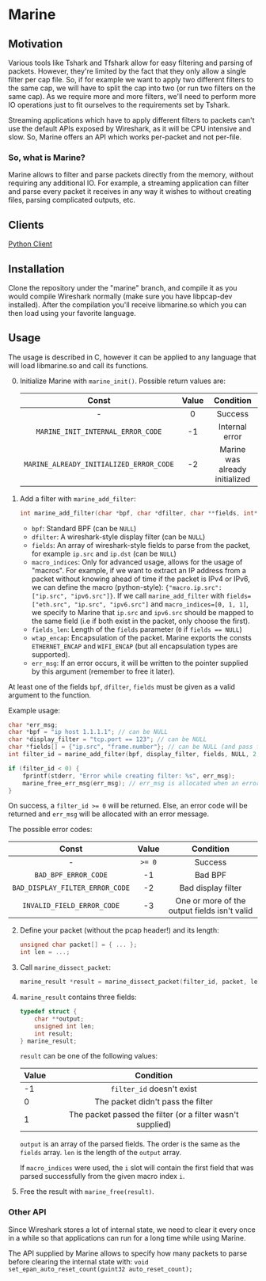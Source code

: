 # Marine

## Motivation
Various tools like Tshark and Tfshark allow for easy filtering and parsing of packets.
However, they're limited by the fact that they only allow a single filter per cap file. So, if for example we want to apply two different filters to the same cap, we will have to split the cap into two (or run two filters on the same cap).
As we require more and more filters, we'll need to perform more IO operations just to fit ourselves to the requirements set by Tshark.

Streaming applications which have to apply different filters to packets can't use the default APIs exposed by Wireshark, as it will be CPU intensive and slow.
So, Marine offers an API which works per-packet and not per-file.

### So, what is Marine?
Marine allows to filter and parse packets directly from the memory, without requiring any additional IO.
For example, a streaming application can filter and parse every packet it receives in any way it wishes to without creating files, parsing complicated outputs, etc.

## Clients
[Python Client](https://github.com/tomlegkov/marine-python)

## Installation
Clone the repository under the "marine" branch, and compile it as you would compile Wireshark normally (make sure you have libpcap-dev installed). 
After the compilation you'll receive libmarine.so which you can then load using your favorite language. 

## Usage
The usage is described in C, however it can be applied to any language that will load libmarine.so and call its functions.

0. Initialize Marine with `marine_init()`. Possible return values are:
   
    | Const         | Value         | Condition     |
    |:-------------:|:-------------: |:-------------:|
    | - | 0 | Success |
    |`MARINE_INIT_INTERNAL_ERROR_CODE` | -1 | Internal error |
    |`MARINE_ALREADY_INITIALIZED_ERROR_CODE`| -2 | Marine was already initialized |


1. 
    Add a filter with `marine_add_filter`:
    ```c
    int marine_add_filter(char *bpf, char *dfilter, char **fields, int* macro_indices, unsigned int fields_len, int wtap_encap, char **err_msg);
   ```
    * `bpf`: Standard BPF (can be `NULL`)
    * `dfilter`: A wireshark-style display filter (can be `NULL`)
    * `fields`: An array of wireshark-style fields to parse from the packet, for example `ip.src` and `ip.dst` (can be `NULL`)
    * `macro_indices`: 
        Only for advanced usage, allows for the usage of "macros".
        For example, if we want to extract an IP address from a packet without knowing ahead of time if the packet is IPv4 or IPv6,
        we can define the macro (python-style): `{"macro.ip.src": ["ip.src", "ipv6.src"]}`.
        If we call `marine_add_filter` with `fields=["eth.src", "ip.src", "ipv6.src"]` and `macro_indices=[0, 1, 1]`,
        we specify to Marine that `ip.src` and `ipv6.src` should be mapped to the same field (i.e if both exist in the packet, only choose the first).
    * `fields_len`: Length of the `fields` parameter (`0` if `fields == NULL`)
    * `wtap_encap`: Encapsulation of the packet. Marine exports the consts `ETHERNET_ENCAP` and `WIFI_ENCAP` (but all encapsulation types are supported). 
    * `err_msg`: If an error occurs, it will be written to the pointer supplied by this argument (remember to free it later).

At least one of the fields `bpf`, `dfilter`, `fields` must be given as a valid argument to the function.   

Example usage:
```c
char *err_msg;
char *bpf = "ip host 1.1.1.1"; // can be NULL
char *display_filter = "tcp.port == 123"; // can be NULL
char *fields[] = {"ip.src", "frame.number"}; // can be NULL (and pass fields_len=0 instead of 2)
int filter_id = marine_add_filter(bpf, display_filter, fields, NULL, 2, ETHERNET_ENCAP, &err_msg);

if (filter_id < 0) {
    fprintf(stderr, "Error while creating filter: %s", err_msg);
    marine_free_err_msg(err_msg); // err_msg is allocated when an error occurs
}
```

On success, a `filter_id >= 0` will be returned. Else, an error code will be returned and `err_msg` will be allocated with an error message.

The possible error codes:

| Const         | Value         | Condition     |
|:-------------:|:-------------: |:-------------:|
| - | `>= 0` | Success |
|`BAD_BPF_ERROR_CODE` | -1 | Bad BPF |
|`BAD_DISPLAY_FILTER_ERROR_CODE`| -2 | Bad display filter |
|`INVALID_FIELD_ERROR_CODE`| -3 | One or more of the output fields isn't valid |


2. 
    Define your packet (without the pcap header!) and its length:
    ```c
    unsigned char packet[] = { ... };
    int len = ...;
    ```

3. 
    Call `marine_dissect_packet`:
    ```c
    marine_result *result = marine_dissect_packet(filter_id, packet, len);
    ```
   
4.
    `marine_result` contains three fields:
    ```c
    typedef struct {
        char **output;
        unsigned int len;
        int result;
    } marine_result;
    ```
   
    `result` can be one of the following values:
    
    | Value         | Condition     |
    | ------------- |:-------------:|
    | -1 | `filter_id` doesn't exist                                     |
    | 0  | The packet didn't pass the filter                             |
    | 1  | The packet passed the filter (or a filter wasn't supplied)    |
    
    `output` is an array of the parsed fields. The order is the same as the `fields` array. 
    `len` is the length of the `output` array.    

    If `macro_indices` were used, the `i` slot will contain the first field that was parsed successfully from the given macro index `i`.

5. Free the result with `marine_free(result)`.

### Other API
Since Wireshark stores a lot of internal state, we need to clear it every once in a while so that applications can run for a long time while using Marine.

The API supplied by Marine allows to specify how many packets to parse before clearing the internal state with:
`void set_epan_auto_reset_count(guint32 auto_reset_count);`
